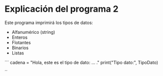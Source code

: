 # Explicación del programa 2

Este programa imprimirá los tipos de datos:
- Alfanumérico (string)
- Enteros
- Flotantes
- Binarios
- Listas 


´´´
cadena = "Hola, este es el tipo de dato: ... ."
print("Tipo dato:", TipoDato)

´´


